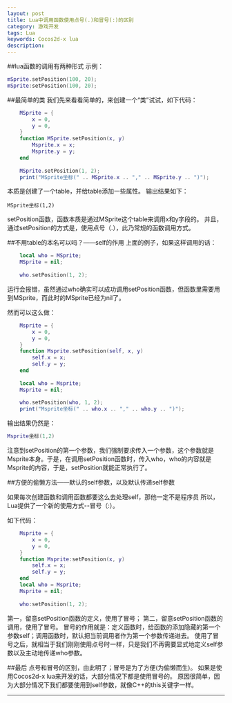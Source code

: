 ```yaml
---
layout: post  
title: Lua中调用函数使用点号(.)和冒号(:)的区别	
category: 游戏开发  
tags: Lua	
keywords: Cocos2d-x lua		
description:	   
---
```

##lua函数的调用有两种形式
示例：
```lua
mSprite.setPosition(100, 20);
mSprite:setPosition(100, 20);
```

 
 
##最简单的类
我们先来看看简单的，来创建一个“类”试试，如下代码：
```lua
    MSprite = {
        x = 0,
        y = 0,
    }
    function MSprite.setPosition(x, y)
        Msprite.x = x;
        Msprite.y = y;
    end
   
    MSprite.setPosition(1, 2);
    print("MSprite坐标(" .. MSprite.x .. "," .. MSprite.y .. ")");
```


本质是创建了一个table，并给table添加一些属性。
输出结果如下：
```
MSprite坐标(1,2)
````
setPosition函数，函数本质是通过MSprite这个table来调用x和y字段的。
并且，通过setPosition的方式是，使用点号（.），此乃常规的函数调用方式。
 
##不用table的本名可以吗？——self的作用
上面的例子，如果这样调用的话：
```lua
    local who = MSprite;
    MSprite = nil;
   
    who.setPosition(1, 2);
```


运行会报错，虽然通过who确实可以成功调用setPosition函数，但函数里需要用到MSprite，而此时的MSprite已经为nil了。
 
然而可以这么做：
```lua
    Msprite = {
        x = 0,
        y = 0,
    }
    function Msprite.setPosition(self, x, y)
        self.x = x;
        self.y = y;
    end
   
    local who = Msprite;
    Msprite = nil;
     
    who.setPosition(who, 1, 2);
    print("Msprite坐标(" .. who.x .. "," .. who.y .. ")");

```

输出结果仍然是：
```lua
Msprite坐标(1,2)
```
注意到setPosition的第一个参数，我们强制要求传入一个参数，这个参数就是Msprite本身。于是，在调用setPosition函数时，传入who，who的内容就是Msprite的内容，于是，setPosition就能正常执行了。
 
##方便的偷懒方法——默认的self参数，以及默认传递self参数
 
如果每次创建函数和调用函数都要这么去处理self，那他一定不是程序员
所以，Lua提供了一个新的使用方式--冒号（:）。

如下代码：
```lua
    Msprite = {
        x = 0,
        y = 0,
    }
    function Msprite:setPosition(x, y)
        self.x = x;
        self.y = y;
    end
    local who = Msprite;
    Msprite = nil;
     
    who:setPosition(1, 2);

```

第一，留意setPosition函数的定义，使用了冒号；
第二，留意setPosition函数的调用，使用了冒号。
冒号的作用就是：定义函数时，给函数的添加隐藏的第一个参数self；调用函数时，默认把当前调用者作为第一个参数传递进去。
使用了冒号之后，就相当于我们刚刚使用点号时一样，只是我们不再需要显式地定义self参数以及主动地传递who参数。
 
##最后
点号和冒号的区别，由此明了；冒号是为了方便(为偷懒而生)。
如果是使用Cocos2d-x lua来开发的话，大部分情况下都是使用冒号的。
原因很简单，因为大部分情况下我们都要使用到self参数，就像C++的this关键字一样。
 


---